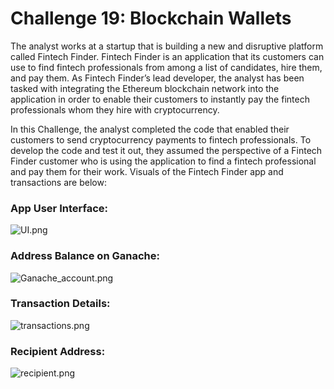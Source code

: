 # Challenge 19: Blockchain Wallets

The analyst works at a startup that is building a new and disruptive platform called Fintech Finder. Fintech Finder is an application that its customers can use to find fintech professionals from among a list of candidates, hire them, and pay them. As Fintech Finder’s lead developer, the analyst has been tasked with integrating the Ethereum blockchain network into the application in order to enable their customers to instantly pay the fintech professionals whom they hire with cryptocurrency.

In this Challenge, the analyst completed the code that enabled their customers to send cryptocurrency payments to fintech professionals. To develop the code and test it out, they assumed the perspective of a Fintech Finder customer who is using the application to find a fintech professional and pay them for their work.  Visuals of the Fintech Finder app and transactions are below:

### App User Interface:

![UI.png]()

### Address Balance on Ganache:

![Ganache_account.png]()

### Transaction Details:

![transactions.png]()

### Recipient Address:

![recipient.png]()
